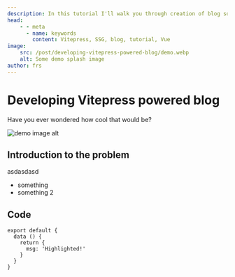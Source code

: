 ```yaml
---
description: In this tutorial I'll walk you through creation of blog solution based on Vitepress v1
head:
    - - meta
      - name: keywords
        content: Vitepress, SSG, blog, tutorial, Vue
image:
    src: /post/developing-vitepress-powered-blog/demo.webp
    alt: Some demo splash image
author: frs
---
```


# Developing Vitepress powered blog

Have you ever wondered how cool that would be?

![demo image alt](/post/developing-vitepress-powered-blog/demo.webp)

## Introduction to the problem

asdasdasd

-   something
-   something 2

## Code

```js{4}
export default {
  data () {
    return {
      msg: 'Highlighted!'
    }
  }
}
```
